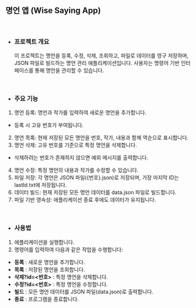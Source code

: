 ## 명언 앱 (Wise Saying App)


<br>


- ### 프로젝트 개요
  이 프로젝트는 명언을 등록, 수정, 삭제, 조회하고, 파일로 데이터를 영구 저장하며, JSON 파일로 빌드하는 명언 관리 애플리케이션입니다. 사용자는 명령어 기반 인터페이스를 통해 명언을 관리할 수 있습니다.



<br>




- ### 주요 기능
1. 명언 등록: 명언과 작가를 입력하여 새로운 명언을 추가합니다.
  - 등록 시 고유 번호가 부여됩니다.
2. 명언 목록: 현재 저장된 모든 명언을 번호, 작가, 내용과 함께 역순으로 표시합니다. 
3. 명언 삭제: 고유 번호를 기준으로 특정 명언을 삭제합니다.
  - 삭제하려는 번호가 존재하지 않으면 예외 메시지를 출력합니다.
4. 명언 수정: 특정 명언의 내용과 작가를 수정할 수 있습니다.
5. 파일 저장: 각 명언은 JSON 파일({번호}.json)로 저장되며, 가장 마지막 ID는 lastId.txt에 저장됩니다.
6. 데이터 빌드: 현재 저장된 모든 명언 데이터를 data.json 파일로 빌드합니다.
7. 파일 기반 영속성: 애플리케이션 종료 후에도 데이터가 유지됩니다.




<br>



- ### 사용법
1. 애플리케이션을 실행합니다.
2. 명령어를 입력하여 다음과 같은 작업을 수행합니다:
- **등록** : 새로운 명언을 추가합니다.
- **목록** : 저장된 명언을 조회합니다.
- **삭제?id=<번호>** : 특정 명언을 삭제합니다.
- **수정?id=<번호>** : 특정 명언을 수정합니다.
- **빌드** : 모든 명언 데이터를 JSON 파일(data.json)로 출력합니다.
- **종료** : 프로그램을 종료합니다.
